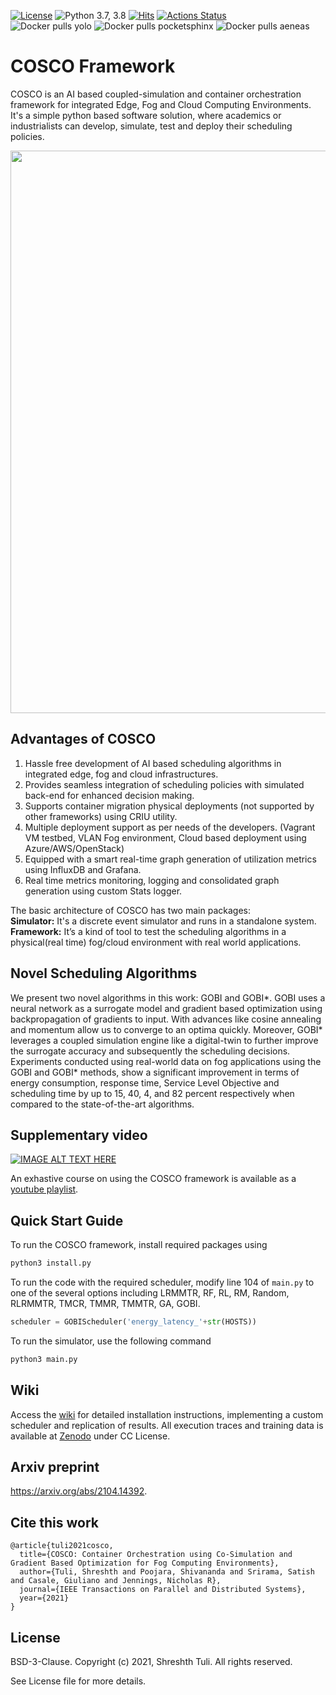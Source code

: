 [![License](https://img.shields.io/badge/License-BSD%203--Clause-red.svg)](https://github.com/imperial-qore/COSCO/blob/master/LICENSE)
![Python 3.7, 3.8](https://img.shields.io/badge/python-3.7%20%7C%203.8-blue.svg)
[![Hits](https://hits.seeyoufarm.com/api/count/incr/badge.svg?url=https%3A%2F%2Fgithub.com%2Fimperial-qore%2FCOSCO&count_bg=%23FFC401&title_bg=%23555555&icon=&icon_color=%23E7E7E7&title=hits&edge_flat=false)](https://hits.seeyoufarm.com)
[![Actions Status](https://github.com/imperial-qore/SimpleFogSim/workflows/DeFog-Benchmarks/badge.svg)](https://github.com/imperial-qore/SimpleFogSim/actions)
<br>
![Docker pulls yolo](https://img.shields.io/docker/pulls/shreshthtuli/yolo?label=docker%20pulls%3A%20yolo)
![Docker pulls pocketsphinx](https://img.shields.io/docker/pulls/shreshthtuli/pocketsphinx?label=docker%20pulls%3A%20pocketsphinx)
![Docker pulls aeneas](https://img.shields.io/docker/pulls/shreshthtuli/aeneas?label=docker%20pulls%3A%20aeneas)

# COSCO Framework

COSCO is an AI based coupled-simulation and container orchestration framework for integrated Edge, Fog and Cloud Computing Environments.  It's a simple python based software solution, where academics or industrialists  can develop, simulate, test and deploy their scheduling policies. 

<img src="https://github.com/imperial-qore/COSCO/blob/master/wiki/COSCO.jpg" width="900" align="middle">


## Advantages of COSCO
1. Hassle free development of AI based scheduling algorithms in integrated edge, fog and cloud infrastructures.
2. Provides seamless integration of scheduling policies with simulated back-end for enhanced decision making.
3. Supports container migration physical deployments (not supported by other frameworks) using CRIU utility.
4. Multiple deployment support as per needs of the developers. (Vagrant VM testbed, VLAN Fog environment, Cloud based deployment using Azure/AWS/OpenStack)
5. Equipped with a smart real-time graph generation of utilization metrics using InfluxDB and Grafana.
6. Real time metrics monitoring, logging and consolidated graph generation using custom Stats logger.

The basic architecture of COSCO has two main packages: <br>
**Simulator:** It's a discrete event simulator and runs in a standalone system. <br>
**Framework:** It’s a kind of tool to test the scheduling algorithms in a physical(real time) fog/cloud environment with real world applications.

## Novel Scheduling Algorithms
We present two novel algorithms in this work: GOBI and GOBI*. GOBI uses a neural network as a surrogate model and gradient based optimization using backpropagation of gradients to input. With advances like cosine annealing and momentum allow us to converge to an optima quickly. Moreover, GOBI* leverages a coupled simulation engine like a digital-twin to further improve the surrogate accuracy and subsequently the scheduling decisions. Experiments conducted using real-world data on fog applications using the GOBI and GOBI* methods, show a significant improvement in terms of energy consumption, response time, Service Level Objective and scheduling time by up to 15, 40, 4, and 82 percent respectively when compared to the state-of-the-art algorithms.

## Supplementary video

[![IMAGE ALT TEXT HERE](https://img.youtube.com/vi/RZOWTj0rfBQ/0.jpg)](https://www.youtube.com/watch?v=RZOWTj0rfBQ)

An exhastive course on using the COSCO framework is available as a [youtube playlist](https://www.youtube.com/playlist?list=PLN_nzHzuaOBQijEwy2Fy8c09-dWYVe4XO).
 
## Quick Start Guide
To run the COSCO framework, install required packages using
```bash
python3 install.py
```
To run the code with the required scheduler, modify line 104 of `main.py` to one of the several options including LRMMTR, RF, RL, RM, Random, RLRMMTR, TMCR, TMMR, TMMTR, GA, GOBI.
```python
scheduler = GOBIScheduler('energy_latency_'+str(HOSTS))
```

To run the simulator, use the following command
```bash
python3 main.py
```

## Wiki
Access the [wiki](https://github.com/imperial-qore/COSCO/wiki) for detailed installation instructions, implementing a custom scheduler and replication of results. All execution traces and training data is available at [Zenodo](https://zenodo.org/record/4897944) under CC License.

## Arxiv preprint
https://arxiv.org/abs/2104.14392.

## Cite this work
```
@article{tuli2021cosco,
  title={COSCO: Container Orchestration using Co-Simulation and Gradient Based Optimization for Fog Computing Environments},
  author={Tuli, Shreshth and Poojara, Shivananda and Srirama, Satish and Casale, Giuliano and Jennings, Nicholas R},
  journal={IEEE Transactions on Parallel and Distributed Systems},
  year={2021}
}
```

## License

BSD-3-Clause. 
Copyright (c) 2021, Shreshth Tuli.
All rights reserved.

See License file for more details.
